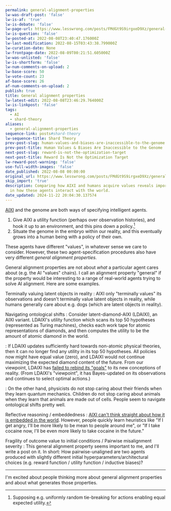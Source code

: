 ```yaml
---
permalink: general-alignment-properties
lw-was-draft-post: 'false'
lw-is-af: 'true'
lw-is-debate: 'false'
lw-page-url: https://www.lesswrong.com/posts/FMdGt9S9irgxeD9Xz/general-alignment-properties
lw-is-question: 'false'
lw-posted-at: 2022-08-08T23:40:47.176000Z
lw-last-modification: 2022-08-15T03:43:38.799000Z
lw-curation-date: None
lw-frontpage-date: 2022-08-09T00:21:51.605000Z
lw-was-unlisted: 'false'
lw-is-shortform: 'false'
lw-num-comments-on-upload: 2
lw-base-score: 50
lw-vote-count: 23
af-base-score: 26
af-num-comments-on-upload: 2
publish: true
title: General alignment properties
lw-latest-edit: 2022-08-08T23:46:29.764000Z
lw-is-linkpost: 'false'
tags:
  - AI
  - shard-theory
aliases:
  - general-alignment-properties
sequence-link: posts#shard-theory
lw-sequence-title: Shard Theory
prev-post-slug: human-values-and-biases-are-inaccessible-to-the-genome
prev-post-title: Human Values & Biases Are Inaccessible to the Genome
next-post-slug: reward-is-not-the-optimization-target
next-post-title: Reward Is Not the Optimization Target
lw-reward-post-warning: 'false'
use-full-width-images: 'false'
date_published: 2022-08-08 00:00:00
original_url: https://www.lesswrong.com/posts/FMdGt9S9irgxeD9Xz/general-alignment-properties
skip_import: 'true'
description: Comparing how AIXI and humans acquire values reveals important differences
  in how these agents interact with the world.
date_updated: 2024-11-22 20:04:30.137574
---
```





[AIXI](https://en.wikipedia.org/wiki/AIXI) and the genome are both ways of specifying intelligent agents.

1. Give AIXI a utility function (perhaps over observation histories), and hook it up to an environment, and this pins down a policy.[^1]
2. Situate the genome in the embryo within our reality, and this eventually grows into a human being with a policy of their own.

These agents have different "values", in whatever sense we care to consider. However, these two agent-specification procedures also have very different _general alignment properties._

General alignment properties are not about _what_ a particular agent cares about (e.g. the AI "values" chairs). I call an alignment property "general" if the property would be interesting to a range of real-world agents trying to solve AI alignment. Here are some examples.

Terminally valuing latent objects in reality
:    AIXI only "terminally values" its observations and doesn't terminally value latent objects in reality, while humans generally care about e.g. dogs (which are latent objects in reality).

Navigating ontological shifts
:    Consider latent-diamond-AIXI (LDAIXI), an AIXI variant. LDAIXI's utility function which scans its top 50 hypotheses (represented as Turing machines), checks each work tape for atomic representations of diamonds, and then computes the utility to be the amount of atomic diamond in the world.

:    If LDAIXI updates sufficiently hard towards non-atomic physical theories, then it can no longer find any utility in its top 50 hypotheses. All policies now might have equal value (zero), and LDAIXI would not continue maximizing the expected diamond content of the future. From our viewpoint, LDAIXI has [failed to rebind its "goals"](https://arbital.com/p/ontology_identification/) to its new conceptions of reality. (From LDAIXI's "viewpoint", it has Bayes-updated on its observations and continues to select optimal actions.)

:    On the other hand, physicists do not stop caring about their friends when they learn quantum mechanics. Children do not stop caring about animals when they learn that animals are made out of cells. People seem to navigate ontological shifts pretty well.

Reflective reasoning / embeddedness
:    [AIXI can't think straight about how it is embedded in the world](https://www.lesswrong.com/posts/AszKwKyhBPZAnCstA/solomonoff-cartesianism). However, people quickly learn heuristics like "If I get angry, I'll be more likely to be mean to people around me", or "If I take cocaine now, I'll be even more likely to take cocaine in the future."

Fragility of outcome value to initial conditions / Pairwise misalignment severity
:    This general alignment property seems important to me, and I'll write a post on it. In short: How pairwise-unaligned are two agents produced with slightly different initial hyperparameters/architectural choices (e.g. reward function / utility function / inductive biases)?

<hr/>

I'm excited about people thinking more about general alignment properties and about what generates those properties.

[^1]: Supposing e.g. uniformly random tie-breaking for actions enabling equal expected utility.

